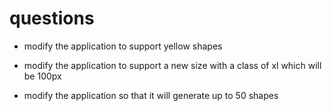 # questions

- modify the application to support yellow shapes 

- modify the application to support a new size with a class of xl which will be 100px

- modify the application so that it will generate up to 50 shapes
